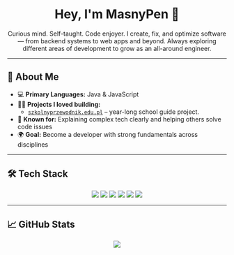 <h1 align="center">Hey, I'm MasnyPen 👋</h1>

<p align="center">
  Curious mind. Self-taught. Code enjoyer.  
  I create, fix, and optimize software — from backend systems to web apps and beyond.  
  Always exploring different areas of development to grow as an all-around engineer.
</p>

---

## 🧠 About Me  
- 💻 **Primary Languages:** Java & JavaScript  
- 🧑‍💻 **Projects I loved building:**  
  - [`szkolnyprzewodnik.edu.pl`](http://szkolnyprzewodnik.edu.pl) – year-long school guide project.
- 🤝 **Known for:** Explaining complex tech clearly and helping others solve code issues  
- 🌍 **Goal:** Become a developer with strong fundamentals across disciplines  

---

## 🛠️ Tech Stack  
<p align="center">
  <img src="https://img.shields.io/badge/-Java-007396?style=for-the-badge&logo=java&logoColor=white" />
  <img src="https://img.shields.io/badge/-JavaScript-F7DF1E?style=for-the-badge&logo=javascript&logoColor=black" />
  <img src="https://img.shields.io/badge/-Spring_Boot-6DB33F?style=for-the-badge&logo=spring-boot&logoColor=white" />
  <img src="https://img.shields.io/badge/-Node.js-339933?style=for-the-badge&logo=node.js&logoColor=white" />
  <img src="https://img.shields.io/badge/-SQLite-003B57?style=for-the-badge&logo=sqlite&logoColor=white" />
  <img src="https://img.shields.io/badge/-Git-F05032?style=for-the-badge&logo=git&logoColor=white" />
</p>

---

## 📈 GitHub Stats  
<p align="center">
  <img src="https://github-readme-stats.vercel.app/api?username=MasnyPen&show_icons=true&theme=gruvbox" />
</p>
